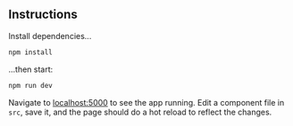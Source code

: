 ## Instructions

Install dependencies...

```bash
npm install
```

...then start:

```bash
npm run dev
```

Navigate to [localhost:5000](http://localhost:5000) to see the app running. Edit a component file in `src`, save it, and the page should do a hot reload to reflect the changes.

